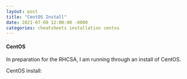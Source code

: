 ```yaml
---
layout: post
title: "CentOS Install"
date: 2021-07-08 12:00:00 -0000
categories: cheatsheets installation centos
---
```


#### CentOS

In preparation for the RHCSA, I am running through an install of CentOS.

CentOS install:
